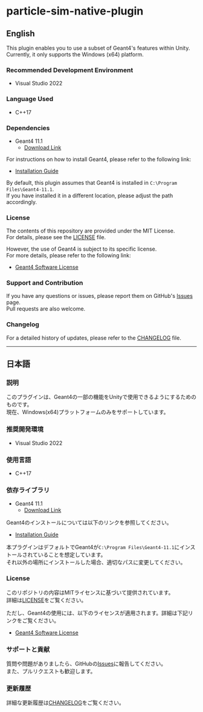 # particle-sim-native-plugin

## English
This plugin enables you to use a subset of Geant4's features within Unity.<br>
Currently, it only supports the Windows (x64) platform.

### Recommended Development Environment
- Visual Studio 2022

### Language Used
- C++17

### Dependencies
- Geant4 11.1
  - [Download Link](https://geant4.web.cern.ch/support/download)

For instructions on how to install Geant4, please refer to the following link:
- [Installation Guide](https://geant4-userdoc.web.cern.ch/UsersGuides/InstallationGuide/html/installguide.html#on-windows-platforms)

By default, this plugin assumes that Geant4 is installed in `C:\Program Files\Geant4-11.1`.<br>
If you have installed it in a different location, please adjust the path accordingly.

### License
The contents of this repository are provided under the MIT License.<br>
For details, please see the [LICENSE](./LICENSE) file.

However, the use of Geant4 is subject to its specific license.<br>
For more details, please refer to the following link:
- [Geant4 Software License](https://geant4.web.cern.ch/license/LICENSE.html)

### Support and Contribution
If you have any questions or issues, please report them on GitHub's [Issues](https://github.com/yourusername/particle-sim-native-plugin/issues) page.<br>
Pull requests are also welcome.

### Changelog
For a detailed history of updates, please refer to the [CHANGELOG](./CHANGELOG.md) file.

----

## 日本語

### 説明
このプラグインは、Geant4の一部の機能をUnityで使用できるようにするためのものです。<br>
現在、Windows(x64)プラットフォームのみをサポートしています。

### 推奨開発環境
- Visual Studio 2022

### 使用言語
- C++17

### 依存ライブラリ
- Geant4 11.1
  - [Download Link](https://geant4.web.cern.ch/support/download)

Geant4のインストールについては以下のリンクを参照してください。
- [Installation Guide](https://geant4-userdoc.web.cern.ch/UsersGuides/InstallationGuide/html/installguide.html#on-windows-platforms)

本プラグインはデフォルトでGeant4が`C:\Program Files\Geant4-11.1`にインストールされていることを想定しています。<br>
それ以外の場所にインストールした場合、適切なパスに変更してください。

### License
このリポジトリの内容はMITライセンスに基づいて提供されています。<br>
詳細は[LICENSE](./LICENSE)をご覧ください。

ただし、Geant4の使用には、以下のライセンスが適用されます。詳細は下記リンクをご覧ください。
- [Geant4 Software License](https://geant4.web.cern.ch/license/LICENSE.html)

### サポートと貢献
質問や問題がありましたら、GitHubの[Issues](https://github.com/VMelville/particle-sim-native-plugin/issues)に報告してください。<br>
また、プルリクエストも歓迎します。

### 更新履歴
詳細な更新履歴は[CHANGELOG](./CHANGELOG.md)をご覧ください。
